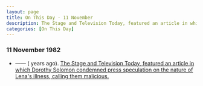 ```yaml
---
layout: page
title: On This Day - 11 November
description: The Stage and Television Today, featured an article in which Dorothy Solomon condemned press speculation on the nature of Lena's illness, calling them malicious.
categories: [On This Day]
---
```


### 11 November 1982
* —— (<span id="age1"></span> years ago). [The Stage and Television Today, featured an article in which Dorothy Solomon condemned press speculation on the nature of Lena's illness, calling them malicious.](/the%20stage%20and%20television%20today/1982/11/11/the-stage-and-television-today.html)

<!-- Script for calculating number of years ago -->
<script>
var dob = '19821111';
var year = Number(dob.substr(0, 4));
var month = Number(dob.substr(4, 2)) - 1;
var day = Number(dob.substr(6, 2));
var today = new Date();
var age1 = today.getFullYear() - year;
if (today.getMonth() < month || (today.getMonth() == month && today.getDate() < day)) {
age1--;
}
document.getElementById("age1").innerHTML=age1;
</script>

